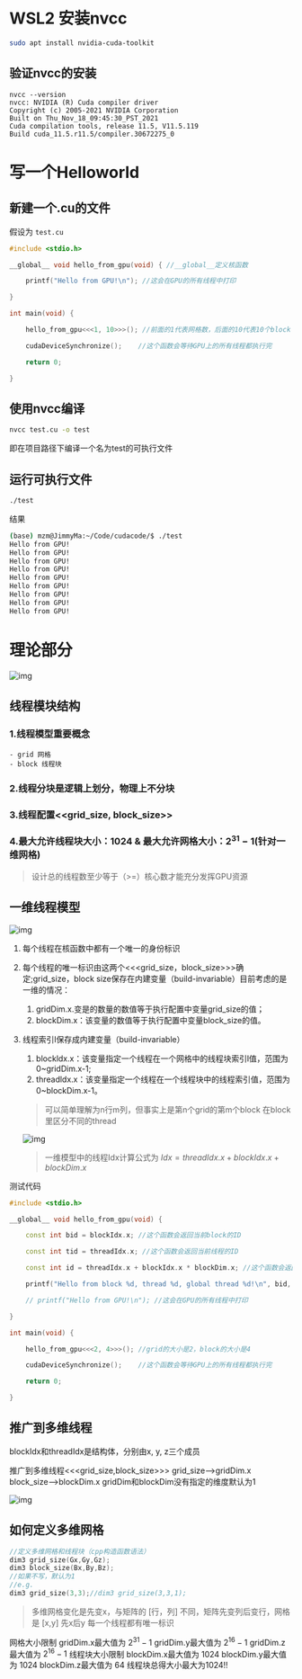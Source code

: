 # WSL2 安装nvcc
```bash
sudo apt install nvidia-cuda-toolkit
```

## 验证nvcc的安装
```
nvcc --version
nvcc: NVIDIA (R) Cuda compiler driver
Copyright (c) 2005-2021 NVIDIA Corporation
Built on Thu_Nov_18_09:45:30_PST_2021
Cuda compilation tools, release 11.5, V11.5.119
Build cuda_11.5.r11.5/compiler.30672275_0
```

# 写一个Helloworld
## 新建一个.cu的文件
假设为 `test.cu`
```cpp
#include <stdio.h>

__global__ void hello_from_gpu(void) { //__global__定义核函数

    printf("Hello from GPU!\n"); //这会在GPU的所有线程中打印

}

int main(void) {

    hello_from_gpu<<<1, 10>>>(); //前面的1代表网格数，后面的10代表10个block

    cudaDeviceSynchronize();    //这个函数会等待GPU上的所有线程都执行完

    return 0;

}
```

## 使用nvcc编译
```bash
nvcc test.cu -o test
```
即在项目路径下编译一个名为test的可执行文件

## 运行可执行文件
```bash
./test
```
结果
```bash
(base) mzm@JimmyMa:~/Code/cudacode/$ ./test 
Hello from GPU!
Hello from GPU!
Hello from GPU!
Hello from GPU!
Hello from GPU!
Hello from GPU!
Hello from GPU!
Hello from GPU!
Hello from GPU!
```

# 理论部分

![img](../../../figure/cuda_day1/1.png)
## 线程模块结构
### 1.线程模型重要概念
	- grid 网格
	- block 线程块
### 2.线程分块是逻辑上划分，物理上不分块
### 3.线程配置<<grid_size, block_size>>
### 4.最大允许线程块大小：1024 & 最大允许网格大小：$2^{31}-1$(针对一维网格)

> 设计总的线程数至少等于（>=）核心数才能充分发挥GPU资源

## 一维线程模型
![img](../../../figure/cuda_day1/2.png)
1. 每个线程在核函数中都有一个唯一的身份标识
2. 每个线程的唯一标识由这两个<<<grid_size，block_size>>>确定;grid_size，block size保存在内建变量（build-invariable）目前考虑的是一维的情况：
	1. gridDim.x.变是的数量的数值等于执行配置中变量grid_size的值；
	2. blockDim.x：该变量的数值等于执行配置中变量block_size的值。
3. 线程索引l保存成内建变量（build-invariable）
	1. blockldx.x：该变量指定一个线程在一个网格中的线程块索引l值，范围为0~gridDim.x-1;
	2. threadldx.x：该变量指定一个线程在一个线程块中的线程索引值，范围为0~blockDim.x-1。
	>可以简单理解为n行m列，但事实上是第n个grid的第m个block
	>在block里区分不同的thread
	
	![img](../../../figure/cuda_day1/3.png)
	>一维模型中的线程Idx计算公式为 $Idx=threadIdx.x+blockIdx.x+blockDim.x$

测试代码
```cpp
#include <stdio.h>

__global__ void hello_from_gpu(void) {

    const int bid = blockIdx.x; //这个函数会返回当前block的ID

    const int tid = threadIdx.x; //这个函数会返回当前线程的ID

    const int id = threadIdx.x + blockIdx.x * blockDim.x; //这个函数会返回当前线程的全局ID

    printf("Hello from block %d, thread %d, global thread %d!\n", bid, tid, id); //这会在GPU的所有线程中打印

    // printf("Hello from GPU!\n"); //这会在GPU的所有线程中打印

}

int main(void) {

    hello_from_gpu<<<2, 4>>>(); //grid的大小是2，block的大小是4

    cudaDeviceSynchronize();    //这个函数会等待GPU上的所有线程都执行完

    return 0;

}
```
## 推广到多维线程

blockIdx和threadIdx是结构体，分别由x, y, z三个成员

推广到多维线程<<<grid_size,block_size>>>
grid_size-->gridDim.x
block_size-->blockDim.x
gridDim和blockDim没有指定的维度默认为1

![img](../../../figure/cuda_day1/5.png)

## 如何定义多维网格
```cpp
//定义多维网格和线程块（cpp构造函数语法）
dim3 grid_size(Gx,Gy,Gz);
dim3 block_size(Bx,By,Bz);
//如果不写，默认为1
//e.g.
dim3 grid_size(3,3);//dim3 grid_size(3,3,1);

```

>多维网格变化是先变x，与矩阵的 [行，列] 不同，矩阵先变列后变行，网格是 [x,y] 先x后y 每一个线程都有唯一标识

网格大小限制
	gridDim.x最大值为 $2^{31}-1$
	gridDim.y最大值为 $2^{16}-1$
	gridDim.z最大值为 $2^{16}-1$
线程块大小限制
	blockDim.x最大值为 $1024$
	blockDim.y最大值为 $1024$
	blockDim.z最大值为 $64$
	线程块总得大小最大为1024!!
	
